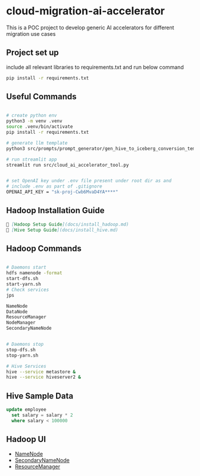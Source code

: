 # cloud-migration-ai-accelerator

This is a POC project to develop generic AI accelerators for different migration use cases

## Project set up

include all relevant libraries to requirements.txt and run below command

```bash
pip install -r requirements.txt
```

## Useful Commands

```bash

# create python env
python3 -m venv .venv
source .venv/bin/activate
pip install -r requirements.txt

# generate llm template
python3 src/prompts/prompt_generator/gen_hive_to_iceberg_conversion_template.py

# run streamlit app
streamlit run src/cloud_ai_accelerator_tool.py 


# set OpenAI key under .env file present under root dir as and 
# include .env as part of .gitignore
OPENAI_API_KEY = "sk-proj-Cwb6MvaD4YA****"

```
## Hadoop Installation Guide
```markdown
📘 [Hadoop Setup Guide](docs/install_hadoop.md)
📘 [Hive Setup Guide](docs/install_hive.md)
```
## Hadoop Commands

```bash

# Daemons start
hdfs namenode -format
start-dfs.sh
start-yarn.sh
# Check services
jps

NameNode
DataNode
ResourceManager
NodeManager
SecondaryNameNode


# Daemons stop
stop-dfs.sh
stop-yarn.sh

# Hive Services
hive --service metastore &
hive --service hiveserver2 &
```
## Hive Sample Data
~~~~sql
update employee
  set salary = salary * 2
  where salary < 100000
~~~~

## Hadoop UI

 - [NameNode](http://localhost:9870)
 - [SecondaryNameNode](http://localhost:9868)
 - [ResourceManager](http://localhost:8088)
